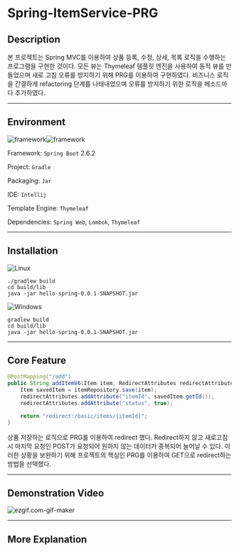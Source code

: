 # Spring-ItemService-PRG


## Description

본 프로젝트는 Spring MVC를 이용하여 상품 등록, 수정, 상세, 목록 로직을 수행하는 프로그램을 구현한 것이다. 모든 뷰는 Thymeleaf 템플릿 엔진을 사용하여 동적 뷰를 만들었으며 새로 고침 오류를 방지하기 위해 PRG를 이용하여 구현하였다. 비즈니스 로직을 간결하게 refactoring 단계를 나태내었으며 오류를 방지하기 위한 로직을 메소드마다 추가하였다.



------



## Environment

![framework](https://img.shields.io/badge/Framework-SpringBoot-green)![framework](https://img.shields.io/badge/Language-java-b07219) 

Framework: `Spring Boot` 2.6.2

Project: `Gradle`

Packaging: `Jar` 

IDE: `Intellij`

Template Engine: `Thymeleaf`

Dependencies: `Spring Web`, `Lombok`, `Thymeleaf`



------



## Installation

![Linux](https://img.shields.io/badge/Linux-FCC624?style=for-the-badge&logo=linux&logoColor=black) 

```
./gradlew build
cd build/lib
java -jar hello-spring-0.0.1-SNAPSHOT.jar
```



![Windows](https://img.shields.io/badge/Windows-0078D6?style=for-the-badge&logo=windows&logoColor=white) 

```
gradlew build
cd build/lib
java -jar hello-spring-0.0.1-SNAPSHOT.jar
```



------



## Core Feature

```java
@PostMapping("/add")
public String addItemV6(Item item, RedirectAttributes redirectAttributes){
    Item savedItem = itemRepository.save(item);
    redirectAttributes.addAttribute("itemId", savedItem.getId());
    redirectAttributes.addAttribute("status", true);

    return "redirect:/basic/items/{itemId}";
}
```

상품 저장하는 로직으로 PRG를 이용하여 redirect 했다. Redirect하지 않고 새로고침 시 마지막 요청인 POST가 요청되어 원하지 않는 데이터가 중복되어 늘어날 수 있다. 이러한 상황을 보완하기 위해 프로젝트의 핵심인 PRG를 이용하여 GET으로 redirect하는 방법을 선택했다.



------



## Demonstration Video

![ezgif.com-gif-maker](/home/mwkang/Downloads/ezgif.com-gif-maker.gif)



------



## More Explanation
